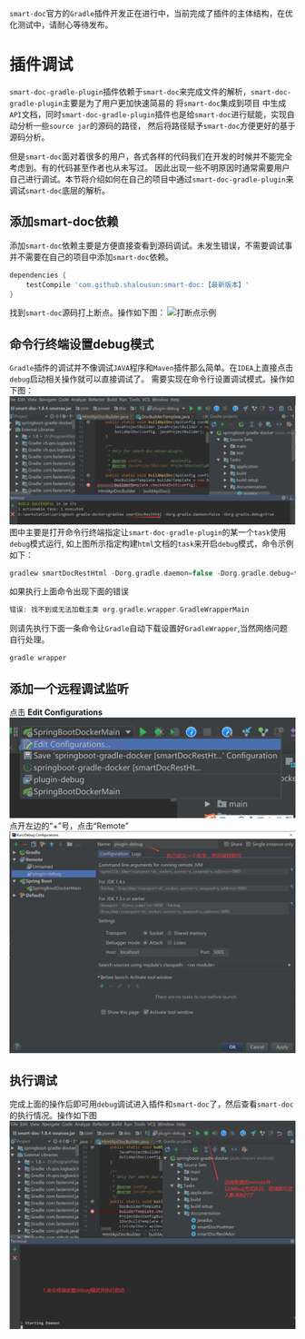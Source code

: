 `smart-doc`官方的`Gradle`插件开发正在进行中，当前完成了插件的主体结构，在优化测试中，请耐心等待发布。

# 插件调试

`smart-doc-gradle-plugin`插件依赖于`smart-doc`来完成文件的解析，`smart-doc-gradle-plugin`主要是为了用户更加快速简易的
将`smart-doc`集成到项目
中生成`API`文档，同时`smart-doc-gradle-plugin`插件也是给`smart-doc`进行赋能，实现自动分析一些`source jar`的源码的路径，
然后将路径赋予`smart-doc`方便更好的基于源码分析。

但是`smart-doc`面对着很多的用户，各式各样的代码我们在开发的时候并不能完全考虑到。有的代码甚至作者也从未写过。
因此出现一些不明原因时通常需要用户自己进行调试。本节将介绍如何在自己的项目中通过`smart-doc-gradle-plugin`来调试`smart-doc`底层的解析。

## 添加smart-doc依赖

添加`smart-doc`依赖主要是方便直接查看到源码调试。未发生错误，不需要调试事并不需要在自己的项目中添加`smart-doc`依赖。

```groovy
dependencies {
    testCompile 'com.github.shalousun:smart-doc:【最新版本】'
}
```

找到`smart-doc`源码打上断点。操作如下图：
![打断点示例](../../../../../../Downloads/smart-doc-group.github.io-master/docs/_images/002115_04d0246d_144669.png "debug1.png")

## 命令行终端设置debug模式

`Gradle`插件的调试并不像调试`JAVA`程序和`Maven`插件那么简单。在`IDEA`上直接点击`debug`启动相关操作就可以直接调试了。
需要实现在命令行设置调试模式。操作如下图：
![设置debug模式](../../../image/smart-doc/003046_3cb24659_144669.png)
图中主要是打开命令行终端指定让`smart-doc-gradle-plugin`的某一个`task`使用`debug`模式运行, 
如上图所示指定构建`html`文档的`task`来开启`debug`模式，命令示例如下：

```groovy
gradlew smartDocRestHtml -Dorg.gradle.daemon=false -Dorg.gradle.debug=true
```

如果执行上面命令出现下面的错误

```groovy
错误: 找不到或无法加载主类 org.gradle.wrapper.GradleWrapperMain
```

则请先执行下面一条命令让`Gradle`自动下载设置好`GradleWrapper`,当然网络问题自行处理。

```groovy
gradle wrapper
```

## 添加一个远程调试监听

点击 **Edit Configurations**
![输入图片说明](../../../image/smart-doc/004033_cd63df34_144669.png)
点开左边的“+”号，点击“Remote”
![添加remote](../../../image/smart-doc/004113_df83ee8d_144669.png)

## 执行调试

完成上面的操作后即可用`debug`调试进入插件和`smart-doc`了，然后查看`smart-doc`的执行情况。操作如下图
![执行调试](../../../image/smart-doc/004808_63ad37db_144669.png)